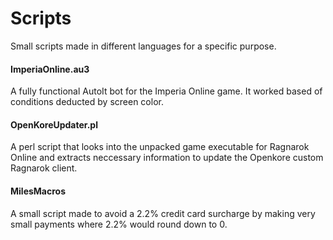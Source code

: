 # Scripts
Small scripts made in different languages for a specific purpose.

#### ImperiaOnline.au3
A fully functional AutoIt bot for the Imperia Online game. It worked based of conditions deducted by screen color.

#### OpenKoreUpdater.pl
A perl script that looks into the unpacked game executable for Ragnarok Online and extracts neccessary information to update the Openkore custom Ragnarok client.

#### MilesMacros
A small script made to avoid a 2.2% credit card surcharge by making very small payments where 2.2% would round down to 0.
